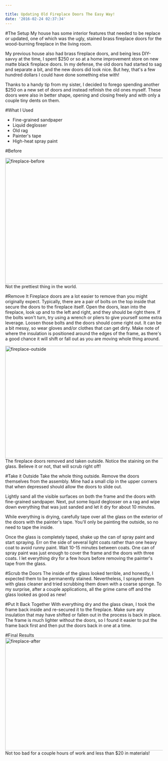 ```yaml
---

title: Updating Old Fireplace Doors The Easy Way!
date: '2016-02-24 02:37:34'
---
```


#The Setup
My house has some interior features that needed to be replace or updated, one of which was the ugly, stained brass fireplace doors for the wood-burning fireplace in the living room.

My previous house also had brass fireplace doors, and being less DIY-savvy at the time, I spent $250 or so at a home improvement store on new matte black fireplace doors. In my defense, the old doors had started to sag and separate a bit, and the new doors did look nice. But hey, that's a few hundred dollars I could have done something else with!

Thanks to a handy tip from my sister, I decided to forego spending another $250 on a new set of doors and instead refinish the old ones myself. These doors were also in better shape, opening and closing freely and with only a couple tiny dents on them.

#What I Used
* Fine-grained sandpaper
* Liquid deglosser
* Old rag
* Painter's tape
* High-heat spray paint

#Before

<a data-flickr-embed="true"  href="https://www.flickr.com/photos/130932250@N06/24855842819/in/dateposted-public/" title="fireplace-before"><img src="https://farm2.staticflickr.com/1538/24855842819_5fe12e2fff_z.jpg" width="633" height="403" alt="fireplace-before"></a>
Not the prettiest thing in the world.

#Remove It
Fireplace doors are a lot easier to remove than you might originally expect. Typically, there are a pair of bolts on the top inside that secure the doors to the fireplace itself. Open the doors, lean into the fireplace, look up and to the left and right, and they should be right there. If the bolts won't turn, try using a wrench or pliers to give yourself some extra leverage. Loosen those bolts and the doors should come right out. It can be a bit messy, so wear gloves and/or clothes that can get dirty. Make note of where the insulation is positioned around the edges of the frame, as there's a good chance it will shift or fall out as you are moving whole thing around.

<a data-flickr-embed="true"  href="https://www.flickr.com/photos/130932250@N06/24927923290/in/dateposted-public/" title="fireplace-outside"><img src="https://farm2.staticflickr.com/1543/24927923290_7de8eae492_z.jpg" width="640" height="360" alt="fireplace-outside"></a>
The fireplace doors removed and taken outside. Notice the staining on the glass. Believe it or not, that will scrub right off!

#Take it Outside
Take the whole thing outside. Remove the doors themselves from the assembly. Mine had a small clip in the upper corners that when depressed should allow the doors to slide out.

Lightly sand all the visible surfaces on both the frame and the doors with fine-grained sandpaper. Next, put some liquid deglosser on a rag and wipe down everything that was just sanded and let it dry for about 10 minutes. 

While everything is drying, carefully tape over all the glass on the exterior of the doors with the painter's tape. You'll only be painting the outside, so no need to tape the inside.

Once the glass is completely taped, shake up the can of spray paint and start spraying. Err on the side of several light coats rather than one heavy coat to avoid runny paint. Wait 10-15 minutes between coats. One can of spray paint was just enough to cover the frame and the doors with three coats. I let everything dry for a few hours before removing the painter's tape from the glass.

#Scrub the Doors
The inside of the glass looked terrible, and honestly, I expected them to be permanently stained. Nevertheless, I sprayed them with glass cleaner and tried scrubbing them down with a coarse sponge. To my surprise, after a couple applications, all the grime came off and the glass looked as good as new!

#Put It Back Together
With everything dry and the glass clean, I took the frame back inside and re-secured it to the fireplace. Make sure any insulation that may have shifted or fallen out in the process is back in place. The frame is much lighter without the doors, so I found it easier to put the frame back first and then put the doors back in one at a time.

#Final Results
<a data-flickr-embed="true"  href="https://www.flickr.com/photos/130932250@N06/25105264602/in/dateposted-public/" title="fireplace-after"><img src="https://farm2.staticflickr.com/1704/25105264602_992f248aa4_z.jpg" width="640" height="360" alt="fireplace-after"></a>
Not too bad for a couple hours of work and less than $20 in materials!



